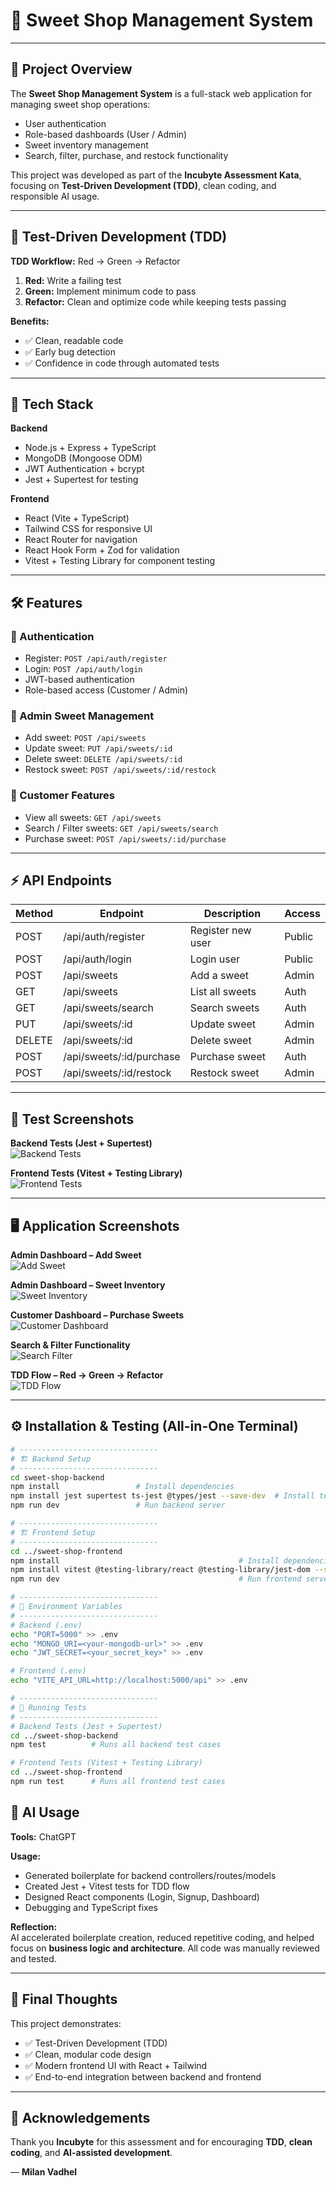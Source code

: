 # 🍬 Sweet Shop Management System

---

## 📖 Project Overview
The **Sweet Shop Management System** is a full-stack web application for managing sweet shop operations:  
- User authentication  
- Role-based dashboards (User / Admin)  
- Sweet inventory management  
- Search, filter, purchase, and restock functionality  

This project was developed as part of the **Incubyte Assessment Kata**, focusing on **Test-Driven Development (TDD)**, clean coding, and responsible AI usage.

---

## 🔁 Test-Driven Development (TDD)
**TDD Workflow:** Red → Green → Refactor  

1. **Red:** Write a failing test  
2. **Green:** Implement minimum code to pass  
3. **Refactor:** Clean and optimize code while keeping tests passing  

**Benefits:**  
- ✅ Clean, readable code  
- ✅ Early bug detection  
- ✅ Confidence in code through automated tests  

---

## 🚀 Tech Stack

**Backend**  
- Node.js + Express + TypeScript  
- MongoDB (Mongoose ODM)  
- JWT Authentication + bcrypt  
- Jest + Supertest for testing  

**Frontend**  
- React (Vite + TypeScript)  
- Tailwind CSS for responsive UI  
- React Router for navigation  
- React Hook Form + Zod for validation  
- Vitest + Testing Library for component testing  

---

## 🛠 Features

### 🔑 Authentication
- Register: `POST /api/auth/register`  
- Login: `POST /api/auth/login`  
- JWT-based authentication  
- Role-based access (Customer / Admin)  

### 🍭 Admin Sweet Management
- Add sweet: `POST /api/sweets`  
- Update sweet: `PUT /api/sweets/:id`  
- Delete sweet: `DELETE /api/sweets/:id`  
- Restock sweet: `POST /api/sweets/:id/restock`  

### 🛒 Customer Features
- View all sweets: `GET /api/sweets`  
- Search / Filter sweets: `GET /api/sweets/search`  
- Purchase sweet: `POST /api/sweets/:id/purchase`  

---

## ⚡ API Endpoints

| Method | Endpoint | Description | Access |
|--------|----------|-------------|--------|
| POST   | /api/auth/register | Register new user | Public |
| POST   | /api/auth/login | Login user | Public |
| POST   | /api/sweets | Add a sweet | Admin |
| GET    | /api/sweets | List all sweets | Auth |
| GET    | /api/sweets/search | Search sweets | Auth |
| PUT    | /api/sweets/:id | Update sweet | Admin |
| DELETE | /api/sweets/:id | Delete sweet | Admin |
| POST   | /api/sweets/:id/purchase | Purchase sweet | Auth |
| POST   | /api/sweets/:id/restock | Restock sweet | Admin |

---

## 📸 Test Screenshots

**Backend Tests (Jest + Supertest)**  
![Backend Tests](./assert/backend-tests.png)

**Frontend Tests (Vitest + Testing Library)**  
![Frontend Tests](./assert/frontend-tests.png)

---

## 🖥 Application Screenshots

**Admin Dashboard – Add Sweet**  
![Add Sweet](./assert/add-sweet.png)

**Admin Dashboard – Sweet Inventory**  
![Sweet Inventory](./assert/sweet-list.png)

**Customer Dashboard – Purchase Sweets**  
![Customer Dashboard](./assert/customer-dashboard.png)

**Search & Filter Functionality**  
![Search Filter](./assert/filter-search.png)

**TDD Flow – Red → Green → Refactor**  
![TDD Flow](./assert/tdd-flow.png)

---

## ⚙️ Installation & Testing (All-in-One Terminal)

```bash
# -------------------------------
# 🏗 Backend Setup
# -------------------------------
cd sweet-shop-backend
npm install                 # Install dependencies
npm install jest supertest ts-jest @types/jest --save-dev  # Install testing libraries
npm run dev                 # Run backend server

# -------------------------------
# 🏗 Frontend Setup
# -------------------------------
cd ../sweet-shop-frontend
npm install                                        # Install dependencies
npm install vitest @testing-library/react @testing-library/jest-dom --save-dev  # Install testing libraries
npm run dev                                        # Run frontend server

# -------------------------------
# 🌿 Environment Variables
# -------------------------------
# Backend (.env)
echo "PORT=5000" >> .env
echo "MONGO_URI=<your-mongodb-url>" >> .env
echo "JWT_SECRET=<your_secret_key>" >> .env

# Frontend (.env)
echo "VITE_API_URL=http://localhost:5000/api" >> .env

# -------------------------------
# 🧪 Running Tests
# -------------------------------
# Backend Tests (Jest + Supertest)
cd ../sweet-shop-backend
npm test          # Runs all backend test cases

# Frontend Tests (Vitest + Testing Library)
cd ../sweet-shop-frontend
npm run test      # Runs all frontend test cases
```

## 🤖 AI Usage

**Tools:** ChatGPT

**Usage:**
- Generated boilerplate for backend controllers/routes/models
- Created Jest + Vitest tests for TDD flow
- Designed React components (Login, Signup, Dashboard)
- Debugging and TypeScript fixes

**Reflection:**  
AI accelerated boilerplate creation, reduced repetitive coding, and helped focus on **business logic and architecture**. All code was manually reviewed and tested.

---

## 🚀 Final Thoughts

This project demonstrates:  
- ✅ Test-Driven Development (TDD)  
- ✅ Clean, modular code design  
- ✅ Modern frontend UI with React + Tailwind  
- ✅ End-to-end integration between backend and frontend  

---

## 🙏 Acknowledgements

Thank you **Incubyte** for this assessment and for encouraging **TDD**, **clean coding**, and **AI-assisted development**.  

— **Milan Vadhel**
